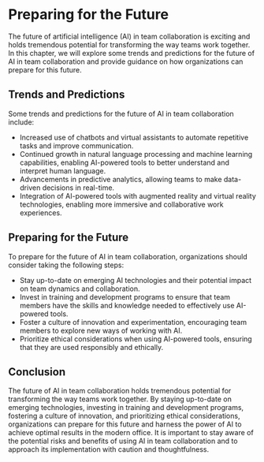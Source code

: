 Preparing for the Future
=======================================================================

The future of artificial intelligence (AI) in team collaboration is exciting and holds tremendous potential for transforming the way teams work together. In this chapter, we will explore some trends and predictions for the future of AI in team collaboration and provide guidance on how organizations can prepare for this future.

Trends and Predictions
----------------------

Some trends and predictions for the future of AI in team collaboration include:

* Increased use of chatbots and virtual assistants to automate repetitive tasks and improve communication.
* Continued growth in natural language processing and machine learning capabilities, enabling AI-powered tools to better understand and interpret human language.
* Advancements in predictive analytics, allowing teams to make data-driven decisions in real-time.
* Integration of AI-powered tools with augmented reality and virtual reality technologies, enabling more immersive and collaborative work experiences.

Preparing for the Future
------------------------

To prepare for the future of AI in team collaboration, organizations should consider taking the following steps:

* Stay up-to-date on emerging AI technologies and their potential impact on team dynamics and collaboration.
* Invest in training and development programs to ensure that team members have the skills and knowledge needed to effectively use AI-powered tools.
* Foster a culture of innovation and experimentation, encouraging team members to explore new ways of working with AI.
* Prioritize ethical considerations when using AI-powered tools, ensuring that they are used responsibly and ethically.

Conclusion
----------

The future of AI in team collaboration holds tremendous potential for transforming the way teams work together. By staying up-to-date on emerging technologies, investing in training and development programs, fostering a culture of innovation, and prioritizing ethical considerations, organizations can prepare for this future and harness the power of AI to achieve optimal results in the modern office. It is important to stay aware of the potential risks and benefits of using AI in team collaboration and to approach its implementation with caution and thoughtfulness.
